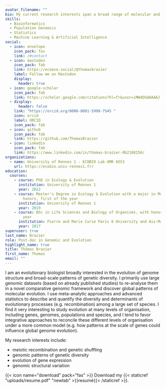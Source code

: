 ```yaml
---
avatar_filename: ""
bio: My current research interests span a broad range of molecular and population genetic processes, involving the study of evolutionary patterns at the scale of genomes, species, and populations. It includes the causes and consequences of meiotic recombination, the evolution of gene expression and genome structural variation among populations and species.
skills:
  - Bioinformatics
  - Population Genomics
  - Statistics
  - Machine Learning & Artificial Intelligence
social:
  - icon: envelope
    icon_pack: fas
    link: /#contact
  - icon: mastodon
    icon_pack: fab
    link: https://ecoevo.social/@thomasbrazier
    label: Follow me on Mastodon
    display:
      header: true
  - icon: google-scholar
    icon_pack: fab
    link: https://scholar.google.com/citations?hl=fr&user=iMW4DGQAAAAJ
  - display:
      header: false
    link: "https://orcid.org/0000-0001-5990-7545 "
    icon: orcid
    label: ORCID
    icon_pack: fab
  - icon: github
    icon_pack: fab
    link: https://github.com/ThomasBrazier
  - icon: linkedin
    icon_pack: fab
    link: https://www.linkedin.com/in/thomas-brazier-0b2108256/
organizations:
  - name: University of Rennes 1 - ECOBIO Lab UMR 6553
    url: https://ecobio.univ-rennes1.fr/
education:
  courses:
    - course: PhD in Ecology & Evolution
      institution: University of Rennes 1
      year: 2022
    - course: Master's Degree in Ecology & Evolution with a major in Modelling, with
        honors, first of the year
      institution: University of Rennes 1
      year: 2019
    - course: BSc in Life Sciences and Biology of Organisms, with honors, first of the
        year
      institution: Pierre and Marie Curie Paris 6 University and Aix-Marseille University
      year: 2017
superuser: true
last_name: Brazier
role: Post-doc in Genomic and Evolution
highlight_name: true
title: Thomas Brazier
first_name: Thomas
email: ""
---
```

I am an evolutionary biologist broadly interested in the evolution of genome structure and broad-scale patterns of genetic diversity. I primarily use large genomic datasets (based on already published studies) to re-analyse them in a novel comparative genomic framework and discover global patterns of molecular evolution. I use meta-analytic approaches and advanced statistics to describe and quantify the diversity and determinants of evolutionary processes (e.g. recombination) among a large set of species. I find it very interesting to study evolution at many levels of organisation, including genes, genomes, populations and species, and I tend to favor integrative approaches to reconcile these different levels of organisation under a more common model (e.g. how patterns at the scale of genes could influence global genome evolution).

My research interests include:
* meiotic recombination and genetic shuffling
* genomic patterns of genetic diversity
* evolution of gene expression
* genomic structural variation

{{< icon name="download" pack="fas" >}} Download my {{< staticref "uploads/resume.pdf" "newtab" >}}resumé{{< /staticref >}}.
